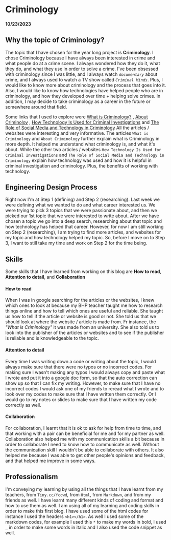 <h1>Criminology</h1>
<h4>10/23/2023</h4> 

<h2>Why the topic of Criminology?</h2>

The topic that I have chosen for the year long project is **Criminology**. I chose Criminology because I have always been interested in crime and what people do at a crime scene. I always wondered how they do it, what they do, and what they use in order to solve a crime. I've been obsessed with criminology since I was little, and I always watch _`documentary`_ about crime, and I always used to watch a TV show called _`Criminal Minds`_. Plus, I would like to know more about criminology and the process that goes into it. Also, I would like to know how technologies have helped people who are in criminology, and how they developed over time + helping solve crimes. In addition, I may decide to take criminology as a career in the future or somewhere around that field. 

Some links that I used to explore were [What is Criminology?](https://online.maryville.edu/online-bachelors-degrees/criminal-justice/resources/what-is-criminology/#:~:text=Criminology%20is%20the%20study%20of,of%20people%20who%20commit%20crimes) , [About Criminoloy](https://www.liveabout.com/what-is-criminology-974589) , [How Technology Is Used for Criminal Investigations](https://www.openfox.com/how-technology-is-used-for-criminal-investigations/#:~:text=Law%20enforcement%20officials%20use%20data,them%20in%20their%20criminal%20investigations) and [The Role of Social Media and Technology in Criminology](https://samples.freshessays.com/the-role-of-social-media-and-technology-in-criminology.html) All the articles / websites were interesting and very informative. The articles `What is Criminology` and `About Criminology` further explain what is Criminology in more depth. It helped me understand what criminology is, and what it's about. While the other two articles / websites `How Technology Is Used for Criminal Investigations` and `The Role of Social Media and Technology in Criminology` explain how technology was used and how it is helpful in criminal investigation and criminology. Plus, the benefits of working with technology. 

<h2>Engineering Design Process</h2>

Right now I'm at Step 1 (defining) and Step 2 (researching). Last week we were defining what we wanted to do and what career interested us. We were trying to pick 3 topics that we were passionate about, and then we picked our 1st topic that we were interested to write about. After we have chosen a topic we go into a deep search, researching about that topic and how technology has helped that career. However, for now I am still working on Step 2 (researching), I am trying to find more articles, and websites for my topic and how technology helped my topic. So, before I move on to Step 3, I want to still take my time and work on Step 2 for the time being. 

<h2>Skills</h2>

Some skills that I have learned from working on this blog are **How to read**, **Attention to detail**, and **Collaboration**

<h4>How to read</h4>

When I was in google searching for the articles or the websites, I knew which ones to look at because my BHP teacher taught me how to research things online and how to tell which ones are useful and reliable. She taught us how to tell if the article or website is good or not. She told us that we should look at where the website / article is made from. Fr instance, the _"What is Criminology"_ it was made from an university. She also told us to look into the publisher of the articles or websites and to see if the publisher is reliable and is knowledgeable to the topic. 

<h4>Attention to detail</h4>

Every time I was writing down a code or writing about the topic, I would always make sure that there were no typos or no incorrect codes. For making sure I wasn't making any typos I would always copy and paste what I wrote and put it into a google doc form, so that the auto correction can show up so that I can fix my writing. However, to make sure that I have no incorrect codes I would ask one of my friends to reread what I wrote and to look over my codes to make sure that I have written them correctly. Or I would go to my notes or slides to make sure that I have written my code correctly as well. 

<h4>Collaboration</h4>

For collaboration, I learnt that it is ok to ask for help from time to time, and that working with a pair can be beneficial for me and for my partner as well. Collaboration also helped me with my communication skills a bit because in order to collaborate I need to know how to communicate as well. Without the communication skill I wouldn't be able to collaborate with others. It also helped me because I was able to get other people's opinions and feedback, and that helped me improve in some ways. 

<h2>Professionalism</h2>

I'm conveying my learning by using all the things that I have learnt from my teachers, from `Tiny.cc/fccwd`, from `Html`, from `Markdown`, and from my friends as well. I have learnt many different kinds of coding and format and how to use them as well. I am using all of my learning and coding skills in order to make this first blog. I have used some of the html codes for instance I used the headers `<h1></h1>`. As well I used some of the markdown codes, for example I used this `*` to make my words in bold, I used `_` in order to make some words in italic and I also used the code snippet as well. 
